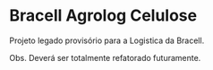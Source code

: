 # Bracell Agrolog Celulose

Projeto legado provisório para a Logistica da Bracell.

Obs. Deverá ser totalmente refatorado futuramente.

